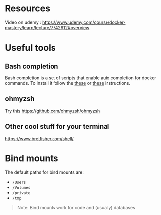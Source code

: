 # Resources
Video on udemy : https://www.udemy.com/course/docker-mastery/learn/lecture/7742912#overview

# Useful tools
## Bash completion
Bash completion is a set of scripts that enable auto completion for docker commands. To install it follow the [these](https://docs.docker.com/compose/completion/) or [these](https://docs.docker.com/docker-for-mac/#install-shell-completion) instructions.

## ohmyzsh
Try this https://github.com/ohmyzsh/ohmyzsh

## Other cool stuff for your terminal
https://www.bretfisher.com/shell/

# Bind mounts
The default paths for bind mounts are:
- `/Users`
- `/Volumes`
- `/private`
- `/tmp`

> Note: Bind mounts work for code and (usually) databases

